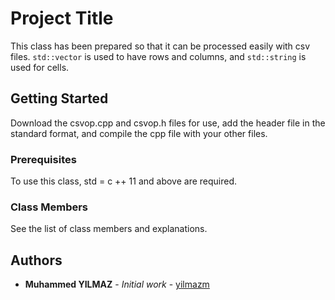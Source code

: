 # Project Title

This class has been prepared so that it can be processed easily with csv files. ```std::vector``` is used to have rows and columns, and ```std::string``` is used for cells.

## Getting Started

Download the csvop.cpp and csvop.h files for use, add the header file in the standard format, and compile the cpp file with your other files.

### Prerequisites

To use this class, std = c ++ 11 and above are required.

### Class Members

See the list of class members and explanations.

## Authors

* **Muhammed YILMAZ** - *Initial work* - [yilmazm](https://github.com/yilmazm)